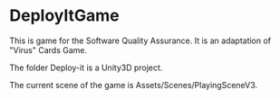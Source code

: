 # DeployItGame
This is game for the Software Quality Assurance. It is an adaptation of "Virus" Cards Game.

The folder Deploy-it is a Unity3D project.

The current scene of the game is Assets/Scenes/PlayingSceneV3.
